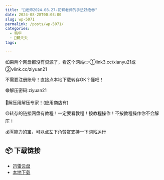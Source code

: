 ```yaml
---
title: "🌸老师2024.08.27-花臂老师的手法好绝😍"
date: 2024-08-28T00:03:00
slug: wp-5071
permalink: /posts/wp-5071/
categories:
  - 精华
  - 🌸臂夫夫
tags:

---
```


如果两个网盘都没有资源了，看这个网站👉①link3.cc/xianyu21或②vlink.cc/ziyuan21

不需要注册账号！直接点本地下载转存OK？懂吧！

🟢解压密码:ziyuan21

🔵解压用解压专家！(应用商店有)

🟡转存的链接网盘有教程！一定要看教程！按教程操作！不按教程操作你不会解压！

💰🈶能力的宝，可以点左下角赞赏支持一下网站运行

## 📦 下载链接
- [迅雷云盘](https://blziyuan21.com/pay-download/5071?key=a49a46c703&down_id=0)
- [本地下载](https://blziyuan21.com/pay-download/5071?key=a49a46c703&down_id=1)

